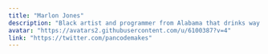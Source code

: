 ```yaml
---
title: "Marlon Jones"
description: "Black artist and programmer from Alabama that drinks way too much coffee | UAB Art Student | Loves combining art with code!"
avatar: "https://avatars2.githubusercontent.com/u/6100387?v=4"
link: "https://twitter.com/pancodemakes"
---
```

